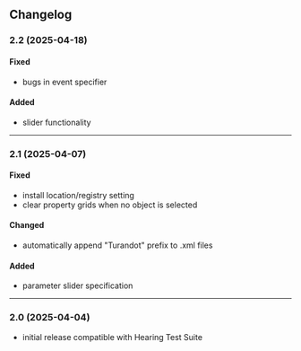 ## Changelog

### 2.2 (2025-04-18)
#### Fixed
- bugs in event specifier
#### Added
- slider functionality

---

### 2.1 (2025-04-07)
#### Fixed
- install location/registry setting
- clear property grids when no object is selected
#### Changed
- automatically append "Turandot" prefix to .xml files
#### Added
- parameter slider specification

---

### 2.0 (2025-04-04)
- initial release compatible with Hearing Test Suite

